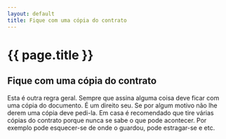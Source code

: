 ```yaml
---
layout: default
title: Fique com uma cópia do contrato
---
```


# {{ page.title }}

## Fique com uma cópia do contrato

Esta é outra regra geral. Sempre que assina alguma coisa deve ficar com uma cópia do documento. É um direito seu. Se por algum motivo não lhe derem uma cópia deve pedi-la. Em casa é recomendado que tire várias cópias do contrato porque nunca se sabe o que pode acontecer. Por exemplo pode esquecer-se de onde o guardou, pode estragar-se e etc.
